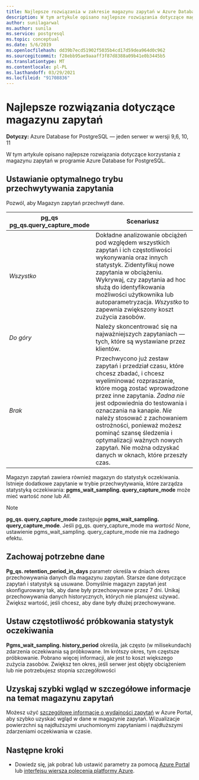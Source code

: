 ```yaml
---
title: Najlepsze rozwiązania w zakresie magazynu zapytań w Azure Database for PostgreSQL-pojedynczym serwerze
description: W tym artykule opisano najlepsze rozwiązania dotyczące magazynu zapytań w ramach Azure Database for PostgreSQL-jednego serwera.
author: sunilagarwal
ms.author: sunila
ms.service: postgresql
ms.topic: conceptual
ms.date: 5/6/2019
ms.openlocfilehash: dd39b7ecd51902f5035b4cd17d59dea964d0c962
ms.sourcegitcommit: f28ebb95ae9aaaff3f87d8388a09b41e0b3445b5
ms.translationtype: MT
ms.contentlocale: pl-PL
ms.lasthandoff: 03/29/2021
ms.locfileid: "91708836"
---
```

# <a name="best-practices-for-query-store"></a>Najlepsze rozwiązania dotyczące magazynu zapytań

**Dotyczy:** Azure Database for PostgreSQL — jeden serwer w wersji 9,6, 10, 11

W tym artykule opisano najlepsze rozwiązania dotyczące korzystania z magazynu zapytań w programie Azure Database for PostgreSQL.

## <a name="set-the-optimal-query-capture-mode"></a>Ustawianie optymalnego trybu przechwytywania zapytania
Pozwól, aby Magazyn zapytań przechwytł dane. 

|**pg_qs pg_qs.query_capture_mode** | **Scenariusz**|
|---|---|
|_Wszystko_  |Dokładne analizowanie obciążeń pod względem wszystkich zapytań i ich częstotliwości wykonywania oraz innych statystyk. Zidentyfikuj nowe zapytania w obciążeniu. Wykrywaj, czy zapytania ad hoc służą do identyfikowania możliwości użytkownika lub autoparametryzacja. _Wszystko_ to zapewnia zwiększony koszt zużycia zasobów. |
|_Do góry_  |Należy skoncentrować się na najważniejszych zapytaniach — tych, które są wystawiane przez klientów.
|_Brak_ |Przechwycono już zestaw zapytań i przedział czasu, które chcesz zbadać, i chcesz wyeliminować rozpraszanie, które mogą zostać wprowadzone przez inne zapytania. _Żadna nie_ jest odpowiednia do testowania i oznaczania na kanapie. _Nie_ należy stosować z zachowaniem ostrożności, ponieważ możesz pominąć szansę śledzenia i optymalizacji ważnych nowych zapytań. Nie można odzyskać danych w oknach, które przeszły czas. |

Magazyn zapytań zawiera również magazyn do statystyk oczekiwania. Istnieje dodatkowe zapytanie w trybie przechwytywania, które zarządza statystyką oczekiwania: **pgms_wait_sampling. query_capture_mode** może mieć wartość _none_ lub _All_. 

> [!NOTE] 
> **pg_qs. query_capture_mode** zastępuje **pgms_wait_sampling. query_capture_mode**. Jeśli pg_qs. query_capture_mode ma _wartość None_, ustawienie pgms_wait_sampling. query_capture_mode nie ma żadnego efektu. 


## <a name="keep-the-data-you-need"></a>Zachowaj potrzebne dane
**Pg_qs. retention_period_in_days** parametr określa w dniach okres przechowywania danych dla magazynu zapytań. Starsze dane dotyczące zapytań i statystyk są usuwane. Domyślnie magazyn zapytań jest skonfigurowany tak, aby dane były przechowywane przez 7 dni. Unikaj przechowywania danych historycznych, których nie planujesz używać. Zwiększ wartość, jeśli chcesz, aby dane były dłużej przechowywane.


## <a name="set-the-frequency-of-wait-stats-sampling"></a>Ustaw częstotliwość próbkowania statystyk oczekiwania 
**Pgms_wait_sampling. history_period** określa, jak często (w milisekundach) zdarzenia oczekiwania są próbkowane. Im krótszy okres, tym częstsze próbkowanie. Pobrano więcej informacji, ale jest to koszt większego zużycia zasobów. Zwiększ ten okres, jeśli serwer jest objęty obciążeniem lub nie potrzebujesz stopnia szczegółowości


## <a name="get-quick-insights-into-query-store"></a>Uzyskaj szybki wgląd w szczegółowe informacje na temat magazynu zapytań
Możesz użyć [szczegółowe informacje o wydajności zapytań](concepts-query-performance-insight.md) w Azure Portal, aby szybko uzyskać wgląd w dane w magazynie zapytań. Wizualizacje powierzchni są najdłuższymi uruchomionymi zapytaniami i najdłuższymi zdarzeniami oczekiwania w czasie.

## <a name="next-steps"></a>Następne kroki
- Dowiedz się, jak pobrać lub ustawić parametry za pomocą [Azure Portal](howto-configure-server-parameters-using-portal.md) lub [interfejsu wiersza polecenia platformy Azure](howto-configure-server-parameters-using-cli.md).